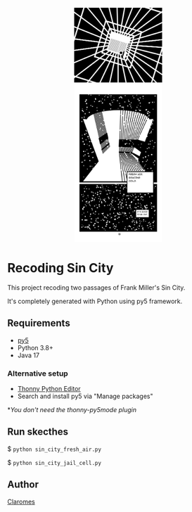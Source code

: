 <p align="center">
    <img src="sin_city_jail_cell/frame_0000.png" width="200">
    <br>
    <img src="sin_city_fresh_air/frame_0000.png" width="200">
</p>

# Recoding Sin City

This project recoding two passages of Frank Miller's Sin City.

It's completely generated with Python using py5 framework.

## Requirements

- [py5](https://py5.ixora.io/content/install.html)
- Python 3.8+
- Java 17

### Alternative setup

- [Thonny Python Editor](https://thonny.org/)
- Search and install py5 via "Manage packages"

**You don't need the thonny-py5mode plugin*

## Run skecthes

$ `python sin_city_fresh_air.py`

$ `python sin_city_jail_cell.py`

## Author

[Claromes](https://claromes.github.io)